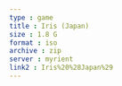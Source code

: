 ```yaml
---
type : game
title : Iris (Japan)
size : 1.8 G
format : iso
archive : zip
server : myrient
link2 : Iris%20%28Japan%29
---
```

